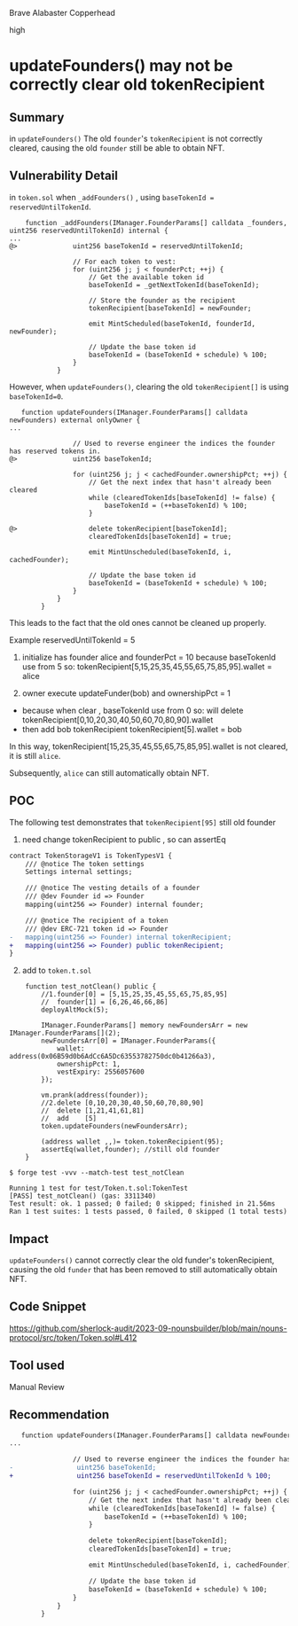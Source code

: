 Brave Alabaster Copperhead

high

# updateFounders() may not be correctly clear old tokenRecipient

## Summary

in `updateFounders()`
The old `founder`'s `tokenRecipient` is not correctly cleared, causing the old `founder` still be able to obtain NFT.

## Vulnerability Detail
in `token.sol`
when `_addFounders()` ,  using `baseTokenId = reservedUntilTokenId`.
```solidity
    function _addFounders(IManager.FounderParams[] calldata _founders, uint256 reservedUntilTokenId) internal {
...
@>              uint256 baseTokenId = reservedUntilTokenId;

                // For each token to vest:
                for (uint256 j; j < founderPct; ++j) {
                    // Get the available token id
                    baseTokenId = _getNextTokenId(baseTokenId);

                    // Store the founder as the recipient
                    tokenRecipient[baseTokenId] = newFounder;

                    emit MintScheduled(baseTokenId, founderId, newFounder);

                    // Update the base token id
                    baseTokenId = (baseTokenId + schedule) % 100;
                }
            }
```

However, when `updateFounders()`, clearing the old `tokenRecipient[]` is using `baseTokenId=0`.

```solidity
   function updateFounders(IManager.FounderParams[] calldata newFounders) external onlyOwner {
...

                // Used to reverse engineer the indices the founder has reserved tokens in.
@>              uint256 baseTokenId;

                for (uint256 j; j < cachedFounder.ownershipPct; ++j) {
                    // Get the next index that hasn't already been cleared
                    while (clearedTokenIds[baseTokenId] != false) {
                        baseTokenId = (++baseTokenId) % 100;
                    }

@>                  delete tokenRecipient[baseTokenId];
                    clearedTokenIds[baseTokenId] = true;

                    emit MintUnscheduled(baseTokenId, i, cachedFounder);

                    // Update the base token id
                    baseTokenId = (baseTokenId + schedule) % 100;
                }
            }
        }
```

This leads to the fact that the old ones cannot be cleaned up properly.

Example
reservedUntilTokenId = 5

1. initialize has founder alice and founderPct = 10
because baseTokenId use from 5 so:
tokenRecipient[5,15,25,35,45,55,65,75,85,95].wallet = alice


2. owner execute updateFunder(bob)  and ownershipPct = 1
- because when clear  , baseTokenId use from 0 so:
  will delete  tokenRecipient[0,10,20,30,40,50,60,70,80,90].wallet
- then add bob tokenRecipient
  tokenRecipient[5].wallet = bob

In this way, tokenRecipient[15,25,35,45,55,65,75,85,95].wallet is not cleared, it is still `alice`.

Subsequently, `alice` can still automatically obtain NFT.

## POC
The following test demonstrates that `tokenRecipient[95]` still old founder

1. need change tokenRecipient to public , so can assertEq
```diff 
contract TokenStorageV1 is TokenTypesV1 {
    /// @notice The token settings
    Settings internal settings;

    /// @notice The vesting details of a founder
    /// @dev Founder id => Founder
    mapping(uint256 => Founder) internal founder;

    /// @notice The recipient of a token
    /// @dev ERC-721 token id => Founder
-   mapping(uint256 => Founder) internal tokenRecipient;
+   mapping(uint256 => Founder) public tokenRecipient;
}
```

2. add to `token.t.sol`
```solidity
    function test_notClean() public {
        //1.founder[0] = [5,15,25,35,45,55,65,75,85,95]
        //  founder[1] = [6,26,46,66,86]
        deployAltMock(5);

        IManager.FounderParams[] memory newFoundersArr = new IManager.FounderParams[](2);
        newFoundersArr[0] = IManager.FounderParams({
            wallet: address(0x06B59d0b6AdCc6A5Dc63553782750dc0b41266a3),
            ownershipPct: 1,
            vestExpiry: 2556057600
        });

        vm.prank(address(founder));
        //2.delete [0,10,20,30,40,50,60,70,80,90]
        //  delete [1,21,41,61,81]        
        //  add    [5]
        token.updateFounders(newFoundersArr);

        (address wallet ,,)= token.tokenRecipient(95);
        assertEq(wallet,founder); //still old founder
    }
```

```console
$ forge test -vvv --match-test test_notClean

Running 1 test for test/Token.t.sol:TokenTest
[PASS] test_notClean() (gas: 3311340)
Test result: ok. 1 passed; 0 failed; 0 skipped; finished in 21.56ms
Ran 1 test suites: 1 tests passed, 0 failed, 0 skipped (1 total tests)
```

## Impact

`updateFounders()` cannot correctly clear the old funder's tokenRecipient, causing the old `funder` that has been removed to still automatically obtain NFT.

## Code Snippet

https://github.com/sherlock-audit/2023-09-nounsbuilder/blob/main/nouns-protocol/src/token/Token.sol#L412



## Tool used

Manual Review

## Recommendation

```diff
   function updateFounders(IManager.FounderParams[] calldata newFounders) external onlyOwner {
...

                // Used to reverse engineer the indices the founder has reserved tokens in.
-                uint256 baseTokenId;
+                uint256 baseTokenId = reservedUntilTokenId % 100;

                for (uint256 j; j < cachedFounder.ownershipPct; ++j) {
                    // Get the next index that hasn't already been cleared
                    while (clearedTokenIds[baseTokenId] != false) {
                        baseTokenId = (++baseTokenId) % 100;
                    }

                    delete tokenRecipient[baseTokenId];
                    clearedTokenIds[baseTokenId] = true;

                    emit MintUnscheduled(baseTokenId, i, cachedFounder);

                    // Update the base token id
                    baseTokenId = (baseTokenId + schedule) % 100;
                }
            }
        }
```
